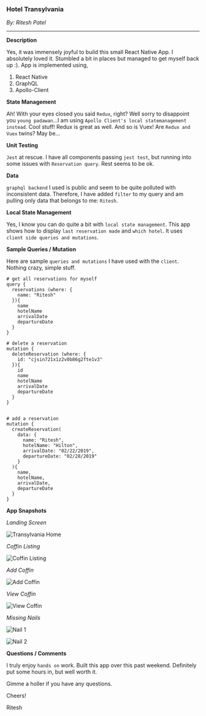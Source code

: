 ### Hotel Transylvania
*By: Ritesh Patel*

---

**Description**

Yes, it was immensely joyful to build this small React Native App. I absolutely loved it. Stumbled a bit in places but managed to get myself back up :). App is implemented using,

1) React Native
2) GraphQL
3) Apollo-Client

**State Management**

Ah! With your eyes closed you said `Redux`, right? Well sorry to disappoint you `young padawan`...I am using `Apollo Client's local statemanagement instead`. Cool stuff! Redux is great as well. And so is Vuex! Are `Redux and Vuex` twins? May be...

**Unit Testing**

`Jest` at rescue. I have all components passing `jest test`, but running into some issues with `Reservation query`. Rest seems to be ok. 

**Data**

`graphql backend` I used is public and seem to be quite polluted with inconsistent data. Therefore, I have added `filter` to my query and am pulling only data that belongs to me: `Ritesh`.

**Local State Management**

Yes, I know you can do quite a bit with `local state management`. This app shows how to display `last reservation made` and `which hotel`. It uses `client side queries and mutations`.

**Sample Queries / Mutation**

Here are sample `queries and mutations` I have used with the `client`. Nothing crazy, simple stuff.

```
# get all reservations for myself
query {
  reservations (where: {
    name: "Ritesh"
  }){
    name 
    hotelName 
    arrivalDate 
    departureDate 
  }
}

# delete a reservation
mutation {
  deleteReservation (where: {
    id: "cjsin721x1z2v0b86g2fte1v3"
  }){
    id
    name 
    hotelName 
    arrivalDate 
    departureDate 
  }
}


# add a reservation
mutation {
  createReservation(
    data: {
      name: "Ritesh",
      hotelName: "Hilton",
      arrivalDate: "02/22/2019",
      departureDate: "02/28/2019"
    }
  ){
    name,
    hotelName,
    arrivalDate,
    departureDate
  }
}
```



**App Snapshots**

*Landing Screen*

![Transylvania Home](screenshots/landing.png "Transylvania Home")

*Coffin Listing*

![Coffin Listing](screenshots/list.png "Coffin Listing")

*Add Coffin*

![Add Coffin](screenshots/add.png "Add Coffin")


*View Coffin*

![View Coffin](screenshots/view.png "View Coffin")

*Missing Nails*

![Nail 1](screenshots/invalid_values.jpg "Nail 1")

![Nail 2](screenshots/invalid_dates.jpg "Nail 2")


**Questions / Comments**

I truly enjoy `hands on` work. Built this app over this past weekend. Definitely put some hours in, but well worth it. 

Gimme a holler if you have any questions.

Cheers!

Ritesh



